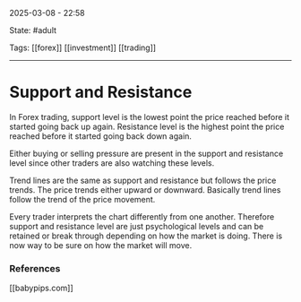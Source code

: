 2025-03-08 - 22:58

State: #adult

Tags: [[forex]] [[investment]] [[trading]]
_____
# Support and Resistance

In Forex trading, support level is the lowest point the price reached before it started going back up again. Resistance level is the highest point the price reached before it started going back down again.

Either buying or selling pressure are present in the support and resistance level since other traders are also watching these levels.

Trend lines are the same as support and resistance but follows the price trends. The price trends either upward or downward. Basically trend lines follow the trend of the price movement.

Every trader interprets the chart differently from one another. Therefore support and resistance level are just psychological levels and can be retained or break through depending on how the market is doing. There is now way to be sure on how the market will move.


### References

[[babypips.com]]